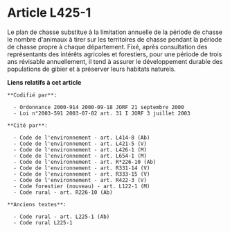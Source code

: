 # Article L425-1

Le plan de chasse substitue à la limitation annuelle de la période de chasse le nombre d'animaux à tirer sur les territoires
de chasse pendant la période de chasse propre à chaque département. Fixé, après consultation des représentants des intérêts
agricoles et forestiers, pour une période de trois ans révisable annuellement, il tend à assurer le développement durable des
populations de gibier et à préserver leurs habitats naturels.

**Liens relatifs à cet article**

	**Codifié par**:

	  - Ordonnance 2000-914 2000-09-18 JORF 21 septembre 2000
	  - Loi n°2003-591 2003-07-02 art. 31 I JORF 3 juillet 2003

	**Cité par**:

	  - Code de l'environnement - art. L414-8 (Ab)
	  - Code de l'environnement - art. L421-5 (V)
	  - Code de l'environnement - art. L426-1 (M)
	  - Code de l'environnement - art. L654-1 (M)
	  - Code de l'environnement - art. R*226-10 (Ab)
	  - Code de l'environnement - art. R331-14 (V)
	  - Code de l'environnement - art. R333-15 (V)
	  - Code de l'environnement - art. R422-3 (V)
	  - Code forestier (nouveau) - art. L122-1 (M)
	  - Code rural - art. R226-10 (Ab)

	**Anciens textes**:

	  - Code rural - art. L225-1 (Ab)
	  - Code rural L225-1
